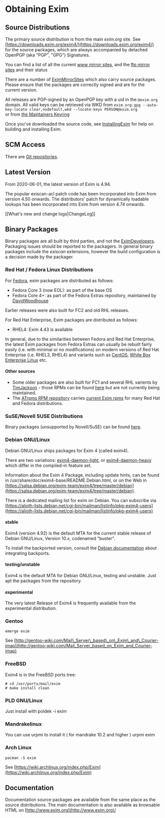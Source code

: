 Obtaining Exim
==============

Source Distributions
--------------------

The primary source distribution is from the main *exim.org* site. See
[https://downloads.exim.org/exim4/](https://downloads.exim.org/exim4/) for the
source packages, which are always accompanied by detached OpenPGP (aka "PGP", "GPG")
Signatures.

You can find a list of all the current [www mirror
sites](http://www.exim.org/mirmon/www_mirrors.html), and the [ftp mirror
sites](http://www.exim.org/mirmon/ftp_mirrors.html) and their status

There are a number of [EximMirrorSites](EximMirrorSites) which also
carry source packages. Please ensure that the packages are correctly signed and
are for the current version.

All releases are PGP-signed by an OpenPGP key with a uid in the `@exim.org` domain.  All valid keys can be retrieved via WKD from `exim.org`:  `gpg --auto-key-locate clear,nodefault,wkd --locate-keys PERSON@exim.org`  
or from [the Maintainers Keyring](https://downloads.exim.org/Exim-Maintainers-Keyring.asc)

Once you've downloaded the source code, see
[InstallingExim](InstallingExim) for help on building and installing
Exim.

SCM Access
----------

There are [Git repositories](EximDevelopment#SourceAccess).

Latest Version
--------------

From 2020-06-01, the latest version of Exim is 4.94.

The popular exiscan-acl patch code has been incorporated into Exim from
version 4.50 onwards. The distributors' patch for dynamically loadable
lookups has been incorporated into Exim from version 4.74 onwards.

[[What's new and change logs|ChangeLog]]

Binary Packages
---------------

Binary packages are all built by third parties, and not the
[EximDevelopers](EximDevelopers). Packaging issues should be reported
to the packagers. In general binary packages include the *exiscan*
extensions, however the build configuration is a decision made by the
packager.

### Red Hat / Fedora Linux Distributions

For [Fedora](http://fedora.redhat.com/), exim packages are distributed
as follows:
-   Fedora Core 3 (now EOL): as part of the base OS
-   Fedora Core 4+: as part of the Fedora Extras repository, maintained
    by [DavidWoodhouse](DavidWoodhouse)

Earlier releases were also built for FC2 and old RHL releases.

For Red Hat Enterprise, Exim packages are distributed as follows:
-   RHEL4: Exim 4.43 is available

In general, due to the similarities between Fedora and Red Hat
Enterprise, the latest Exim packages from Fedora Extras can usually be
rebuilt fairly easily (i.e. with minimal or no modifications) on modern
versions of Red Hat Enterprise (i.e. RHEL3, RHEL4) and variants such as
[CentOS](http://www.centos.org/), [White Box Enterprise
Linux](http://www.whiteboxlinux.org) etc.

#### Other sources
-   Some older packages are also built for FC1 and several RHL varients
    by [TimJackson](TimJackson) - those RPMs can be found
    [here](ftp://ftp.exim.org/pub/rpms-for-exim/) but are not currently
    being maintained.
-   The [ATrpms RPM repository](http://atrpms.net/) carries [current
    Exim rpms](http://atrpms.net/name/exim) for many Red Hat and Fedora
    distributions.

### SuSE/Novell SUSE Distributions

Binary packages (unsupported by Novell/SuSE) can be found
[here](http://software.opensuse.org/download/server:/mail/).

### Debian GNU/Linux

Debian GNU/Linux ships packages for Exim 4 (called exim4).

There are two variations:
[exim4-daemon-light](https://packages.debian.org/exim4-daemon-light), or
[exim4-daemon-heavy](https://packages.debian.org/exim4-daemon-heavy)
which differ in the compiled-in feature set.

Information about the Exim 4 Package, including update hints, can be
found in /usr/share/doc/exim4-base/README.Debian.html, or on the Web in
[https://salsa.debian.org/exim-team/exim4/tree/master/debian](https://salsa.debian.org/exim-team/exim4/tree/master/debian).

There is a dedicated mailing list for exim on Debian. You can subscribe
via
[https://alioth-lists.debian.net/cgi-bin/mailman/listinfo/pkg-exim4-users](https://alioth-lists.debian.net/cgi-bin/mailman/listinfo/pkg-exim4-users)

#### stable

Exim4 (version 4.92) is the default MTA for the current stable release
of Debian GNU/Linux, Version 10.x, codenamed "buster".

To install the backported version, consult the
[Debian documentation](https://backports.debian.org/Instructions) about integrating backports.


#### testing/unstable

Exim4 is the default MTA for Debian GNU/Linux, testing and unstable.
Just apt the packages from the repository.

#### experimental

The very latest Release of Exim4 is frequently available from the
experimental distribution.

### Gentoo

    emerge exim

See
[http://gentoo-wiki.com/Mail\_Server\_based\_on\_Exim\_and\_Courier-imap](http://gentoo-wiki.com/Mail_Server_based_on_Exim_and_Courier-imap)

### FreeBSD

Exim4 is in the FreeBSD ports tree:

    # cd /usr/ports/mail/exim
    # make install clean

### PLD GNU/Linux

Just install with poldek -i exim

### Mandrakelinux

You can use urpmi to install it ( for mandrake 10.2 and higher ) urpmi
exim

### Arch Linux

    pacman -S exim

See [https://wiki.archlinux.org/index.php/Exim](https://wiki.archlinux.org/index.php/Exim)

Documentation
-------------

Documentation source packages are available from the same place as the
source distributions. The main documentation is also available as
browsable HTML on [http://www.exim.org](http://www.exim.org)/